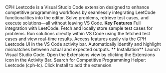 CPH Leetcode is a Visual Studio Code extension designed to enhance competitive programming workflows by seamlessly integrating LeetCode functionalities into the editor. Solve problems, retrieve test cases, and execute solutions—all without leaving VS Code.
**Key Features**
Full integration with LeetCode.
Fetch and locally store sample test cases for problems.
Run solutions directly within VS Code using the fetched test cases and view real-time results.
Access features easily via the CPH Leetcode UI in the VS Code activity bar.
Automatically identify and highlight mismatches between actual and expected outputs.
**
Installation**
Launch Visual Studio Code.
Open the Extensions view by clicking the Extensions icon in the Activity Bar.
Search for Competitive Programming Helper: Leetcode (cph-lc).
Click Install to add the extension.

